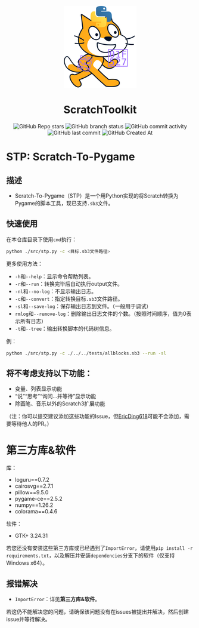 <div align="center">

![logo](./res/logo.svg)  

# ScratchToolkit
![GitHub Repo stars](https://img.shields.io/github/stars/EricDing618/Scratch-To-Pygame?style=flat)
![GitHub branch status](https://img.shields.io/github/checks-status/EricDing618/Scratch-To-Pygame/main)
![GitHub commit activity](https://img.shields.io/github/commit-activity/t/EricDing618/Scratch-To-Pygame)
![GitHub last commit](https://img.shields.io/github/last-commit/EricDing618/Scratch-To-Pygame)
![GitHub Created At](https://img.shields.io/github/created-at/EricDing618/Scratch-To-Pygame)  

</div>

# STP: Scratch-To-Pygame
## 描述
- Scratch-To-Pygame（STP）是一个用Python实现的将Scratch转换为Pygame的脚本工具，现已支持`.sb3`文件。
## 快速使用
在本仓库目录下使用`cmd`执行：
```bash
python ./src/stp.py -c <目标.sb3文件路径>
```
更多使用方法：
- `-h`和`--help`：显示命令帮助列表。
- `-r`和`--run`：转换完毕后自动执行output文件。
- `-nl`和`--no-log`：不显示输出日志。  
- `-c`和`--convert`：指定转换目标`.sb3`文件路径。
- `-sl`和`--save-log`：保存输出日志到文件。（一般用于调试）
- `rmlog`和`--remove-log`：删除输出日志文件的个数。（按照时间顺序，值为0表示所有日志）
- `-t`和`--tree`：输出转换脚本的代码树信息。

例：
```bash
python ./src/stp.py -c ./../../tests/allblocks.sb3 --run -sl
```
## 将不考虑支持以下功能：
- 变量、列表显示功能
- “说”“思考”“询问...并等待”显示功能
- 除画笔、音乐以外的Scratch3扩展功能  

（注：你可以提交建议添加这些功能的Issue，但[EricDing618](https://github.com/EricDing618)可能不会添加，需要等待他人的PR。）
# 第三方库&软件
库：
- loguru==0.7.2
- cairosvg==2.7.1
- pillow==9.5.0
- pygame-ce==2.5.2
- numpy==1.26.2
- colorama==0.4.6

软件：
- GTK+ 3.24.31

若您还没有安装这些第三方库或已经遇到了`ImportError`，请使用`pip install -r requirements.txt`，以及解压并安装`dependencies`分支下的软件（仅支持Windows x64）。
## 报错解决
- `ImportError`：详见**第三方库&软件**。

若这仍不能解决您的问题，请确保该问题没有在issues被提出并解决，然后创建issue并等待解决。